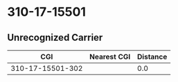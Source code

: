 # 310-17-15501
## Unrecognized Carrier


| CGI | Nearest CGI | Distance |
|-----|-------------|----------|
| 310-17-15501-302 |  | 0.0 |
